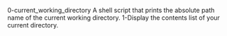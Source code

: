 0-current_working_directory
A shell script that prints the absolute path name of the current working directory.
1-Display the contents list of your current directory.
